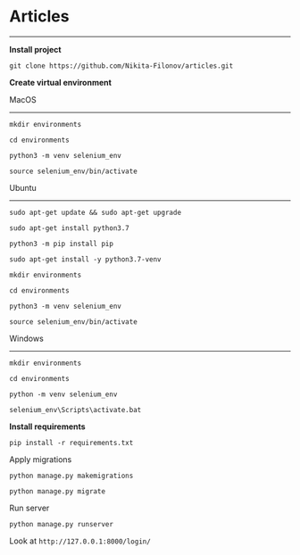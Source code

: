 # Articles

----
**Install project**

```
git clone https://github.com/Nikita-Filonov/articles.git
```

**Create virtual environment**

MacOS
______

``` 
mkdir environments

cd environments

python3 -m venv selenium_env

source selenium_env/bin/activate
``` 

Ubuntu
______

``` 
sudo apt-get update && sudo apt-get upgrade

sudo apt-get install python3.7

python3 -m pip install pip

sudo apt-get install -y python3.7-venv

mkdir environments

cd environments

python3 -m venv selenium_env

source selenium_env/bin/activate
``` 

Windows
______

``` 
mkdir environments

cd environments

python -m venv selenium_env

selenium_env\Scripts\activate.bat
```

**Install requirements**

```
pip install -r requirements.txt
```

Apply migrations

```
python manage.py makemigrations 

python manage.py migrate
```

Run server

```
python manage.py runserver
```

Look at `http://127.0.0.1:8000/login/`

